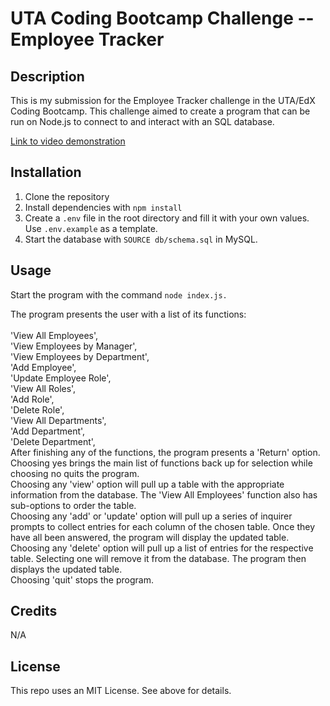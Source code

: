 # UTA Coding Bootcamp Challenge  -- Employee Tracker

## Description

This is my submission for the Employee Tracker challenge in the UTA/EdX Coding Bootcamp. This challenge aimed to create a program that can be run on Node.js to connect to and interact with an SQL database.

<a href="https://drive.google.com/file/d/1h2JJ7GN0AKrOoPkvKU-220O51RlcawdA/view?usp=sharing">Link to video demonstration</a>



## Installation

1. Clone the repository
2. Install dependencies with `npm install`
3. Create a `.env` file in the root directory and fill it with your own values. Use `.env.example` as a template.
4. Start the database with `SOURCE db/schema.sql` in MySQL.



## Usage

Start the program with the command `node index.js.`

The program presents the user with a list of its functions:  <br/> <br/>
    'View All Employees',   
                    'View Employees by Manager',   
                    'View Employees by Department',   
                    'Add Employee',   
                    'Update Employee Role',   
                    'View All Roles',   
                    'Add Role',   
                    'Delete Role',   
                    'View All Departments',   
                    'Add Department',   
                    'Delete Department',   
After finishing any of the functions, the program presents a 'Return' option. Choosing yes brings the main list of functions back up for selection while choosing no quits the program.   
Choosing any 'view' option will pull up a table with the appropriate information from the database. The 'View All Employees' function also has sub-options to order the table.   
Choosing any 'add' or 'update' option will pull up a series of inquirer prompts to collect entries for each column of the chosen table. Once they have all been answered, the program will display the updated table.   
Choosing any 'delete' option will pull up a list of entries for the respective table. Selecting one will remove it from the database. The program then displays the updated table.   
Choosing 'quit' stops the program.  


## Credits

N/A

## License

This repo uses an MIT License. See above for details.
